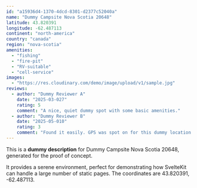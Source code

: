 ```yaml
---
id: "a15936d4-1370-4dcd-8301-d2377c52040a"
name: "Dummy Campsite Nova Scotia 20648"
latitude: 43.820391
longitude: -62.487113
continent: "north-america"
country: "canada"
region: "nova-scotia"
amenities:
  - "fishing"
  - "fire-pit"
  - "RV-suitable"
  - "cell-service"
images:
  - "https://res.cloudinary.com/demo/image/upload/v1/sample.jpg"
reviews:
  - author: "Dummy Reviewer A"
    date: "2025-03-027"
    rating: 5
    comment: "A nice, quiet dummy spot with some basic amenities."
  - author: "Dummy Reviewer B"
    date: "2025-05-010"
    rating: 3
    comment: "Found it easily. GPS was spot on for this dummy location."
---
```


This is a **dummy description** for Dummy Campsite Nova Scotia 20648, generated for the proof of concept.

It provides a serene environment, perfect for demonstrating how SvelteKit can handle a large number of static pages. The coordinates are 43.820391, -62.487113.
